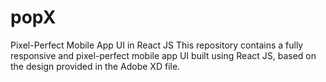 # popX
 Pixel-Perfect Mobile App UI in React JS This repository contains a fully responsive and pixel-perfect mobile app UI built using React JS, based on the design provided in the Adobe XD file.
